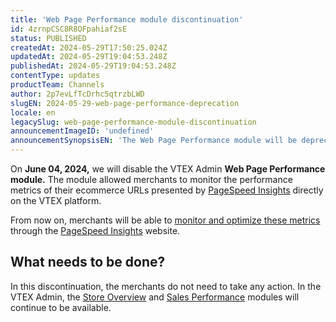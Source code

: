 ```yaml
---
title: 'Web Page Performance module discontinuation'
id: 4zrnpCSC8R8OFpahiaf2sE
status: PUBLISHED
createdAt: 2024-05-29T17:50:25.024Z
updatedAt: 2024-05-29T19:04:53.248Z
publishedAt: 2024-05-29T19:04:53.248Z
contentType: updates
productTeam: Channels
author: 2p7evLfTcDrhc5qtrzbLWD
slugEN: 2024-05-29-web-page-performance-deprecation
locale: en
legacySlug: web-page-performance-module-discontinuation
announcementImageID: 'undefined'
announcementSynopsisEN: 'The Web Page Performance module will be deprecated.'
---
```


On **June 04, 2024,** we will disable the VTEX Admin **Web Page Performance module.** The module allowed merchants to monitor the performance metrics of their ecommerce URLs presented by [PageSpeed Insights](https://developers.google.com/speed/docs/insights/v5/about) directly on the VTEX platform.

From now on, merchants will be able to [monitor and optimize these metrics](https://developers.google.com/speed?hl=es-419) through the [PageSpeed Insights](https://pagespeed.web.dev/) website.

## What needs to be done?

In this discontinuation, the merchants do not need to take any action. In the VTEX Admin, the [Store Overview](/en/tutorial/vista-general-de-la-tienda--P8ahguoRs0U3PzmXg2wuQ) and [Sales Performance](/en/tutorial/desempeno-de-ventas--3DMube0sEsK9vPcRYGas72) modules will continue to be available.

<!-- mock change for indexing action PR test -->
